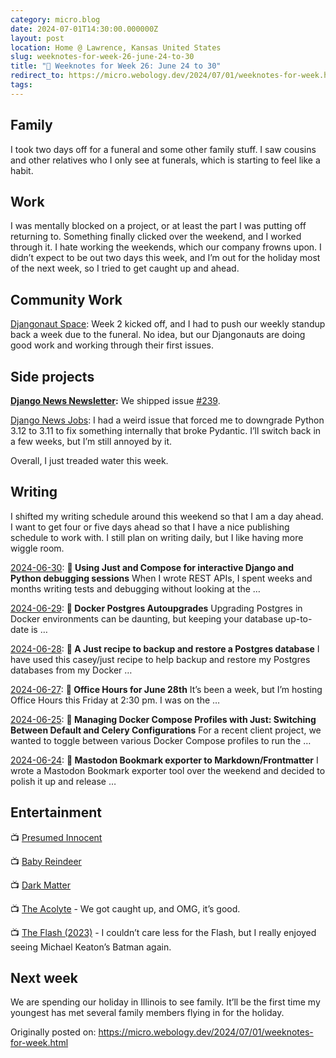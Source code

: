 ```yaml
---
category: micro.blog
date: 2024-07-01T14:30:00.000000Z
layout: post
location: Home @ Lawrence, Kansas United States
slug: weeknotes-for-week-26-june-24-to-30
title: "📓 Weeknotes for Week 26: June 24 to 30"
redirect_to: https://micro.webology.dev/2024/07/01/weeknotes-for-week.html
tags:
---
```


Family
------

I took two days off for a funeral and some other family stuff. I saw cousins and other relatives who I only see at funerals, which is starting to feel like a habit.

Work
----

I was mentally blocked on a project, or at least the part I was putting off returning to. Something finally clicked over the weekend, and I worked through it. I hate working the weekends, which our company frowns upon. I didn’t expect to be out two days this week, and I’m out for the holiday most of the next week, so I tried to get caught up and ahead.

Community Work
--------------

[Djangonaut Space](https://djangonaut.space): Week 2 kicked off, and I had to push our weekly standup back a week due to the funeral. No idea, but our Djangonauts are doing good work and working through their first issues.

Side projects
-------------

**[Django News Newsletter](https://django-news.com):** We shipped issue [\#239](https://django-news.com/issues/239#start).

[Django News Jobs](https://jobs.django-news.com): I had a weird issue that forced me to downgrade Python 3.12 to 3.11 to fix something internally that broke Pydantic. I’ll switch back in a few weeks, but I’m still annoyed by it.

Overall, I just treaded water this week.

Writing
-------

I shifted my writing schedule around this weekend so that I am a day ahead. I want to get four or five days ahead so that I have a nice publishing schedule to work with. I still plan on writing daily, but I like having more wiggle room.

[2024-06-30](https://micro.webology.dev/2024/06/30/using-just-and.html): **🐳 Using Just and Compose for interactive Django and Python debugging sessions** When I wrote REST APIs, I spent weeks and months writing tests and debugging without looking at the …

[2024-06-29](https://micro.webology.dev/2024/06/29/docker-postgres-autoupgrades.html): **🐘 Docker Postgres Autoupgrades** Upgrading Postgres in Docker environments can be daunting, but keeping your database up-to-date is …

[2024-06-28](https://micro.webology.dev/2024/06/28/a-just-recipe.html): **🐘 A Just recipe to backup and restore a Postgres database** I have used this casey/just recipe to help backup and restore my Postgres databases from my Docker …

[2024-06-27](https://micro.webology.dev/2024/06/27/office-hours-for.html): **📅 Office Hours for June 28th** It’s been a week, but I’m hosting Office Hours this Friday at 2:30 pm. I was on the …

[2024-06-25](https://micro.webology.dev/2024/06/25/managing-docker-compose.html): **🐳 Managing Docker Compose Profiles with Just: Switching Between Default and Celery Configurations** For a recent client project, we wanted to toggle between various Docker Compose profiles to run the …

[2024-06-24](https://micro.webology.dev/2024/06/24/mastodon-bookmark-exporter.html): **🚜 Mastodon Bookmark exporter to Markdown/Frontmatter** I wrote a Mastodon Bookmark exporter tool over the weekend and decided to polish it up and release …

Entertainment
-------------

📺 [Presumed Innocent](https://trakt.tv/shows/presumed-innocent)

📺 [Baby Reindeer](https://trakt.tv/shows/baby-reindeer)

📺 [Dark Matter](https://trakt.tv/shows/dark-matter-2024)

📺 [The Acolyte](https://trakt.tv/shows/the-acolyte) - We got caught up, and OMG, it’s good.

📺 [The Flash (2023)](https://trakt.tv/movies/the-flash-2023) - I couldn’t care less for the Flash, but I really enjoyed seeing Michael Keaton’s Batman again.

Next week
---------

We are spending our holiday in Illinois to see family. It’ll be the first time my youngest has met several family members flying in for the holiday.

Originally posted on: https://micro.webology.dev/2024/07/01/weeknotes-for-week.html
